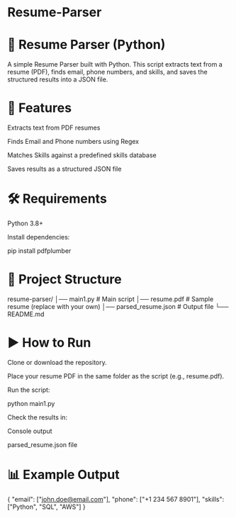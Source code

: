 # Resume-Parser
# 📄 Resume Parser (Python)

A simple Resume Parser built with Python.
This script extracts text from a resume (PDF), finds email, phone numbers, and skills, and saves the structured results into a JSON file.

# 🚀 Features

Extracts text from PDF resumes

Finds Email and Phone numbers using Regex

Matches Skills against a predefined skills database

Saves results as a structured JSON file

# 🛠️ Requirements

Python 3.8+

Install dependencies:

pip install pdfplumber

# 📂 Project Structure
resume-parser/
│── main1.py   # Main script
│── resume.pdf         # Sample resume (replace with your own)
│── parsed_resume.json # Output file
└── README.md

# ▶️ How to Run

Clone or download the repository.

Place your resume PDF in the same folder as the script (e.g., resume.pdf).

Run the script:

python main1.py


Check the results in:

Console output

parsed_resume.json file

# 📊 Example Output
{
    "email": ["john.doe@email.com"],
    "phone": ["+1 234 567 8901"],
    "skills": ["Python", "SQL", "AWS"]
}

